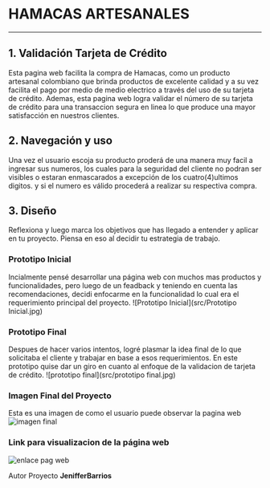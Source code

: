 # HAMACAS ARTESANALES


***

## 1. Validación Tarjeta de Crédito

Esta pagina web facilita la compra de Hamacas, como un producto artesanal colombiano que brinda productos de excelente calidad y a su vez facilita el pago por medio de  medio electrico a través del uso de su tarjeta de crédito.
Ademas, esta pagina web logra validar el número de su tarjeta de crédito para una transaccion segura en linea lo que produce una mayor satisfacción en nuestros clientes.



## 2. Navegación y uso

Una vez el usuario escoja su producto proderá de una manera muy facil a ingresar sus numeros, los cuales para la seguridad del cliente no podran ser visibles o estaran enmascarados a excepción de los cuatro(4)ultimos digitos. y si el numero es válido procederá a realizar su respectiva compra.


## 3. Diseño

Reflexiona y luego marca los objetivos que has llegado a entender y aplicar en tu proyecto. Piensa en eso al decidir tu estrategia de trabajo.

### Prototipo Inicial

Incialmente pensé desarrollar una página web con muchos mas productos y funcionalidades, pero luego de un feadback y teniendo en cuenta las recomendaciones, decidi enfocarme en la funcionalidad lo cual era el requerimiento principal del proyecto.
![Prototipo Inicial](src/Prototipo Inicial.jpg)

### Prototipo Final
Despues de hacer varios intentos, logré plasmar la idea final de lo que solicitaba el cliente y trabajar en base a esos requerimientos.
En este prototipo quise dar un giro en cuanto al enfoque de la validacion de tarjeta de crédito.
![prototipo final](src/prototipo final.jpg)


### Imagen Final del Proyecto
Esta es una imagen de como el usuario puede observar la pagina web 
![imagen final](https://www.101computing.net/wp/wp-content/uploads/Luhn-Algorithm.png)

### Link para visualizacion de la página web
![enlace pag web](https://jenifferbarrios.github.io/BOG005-card-validation/src/)


Autor Proyecto **JenifferBarrios**
